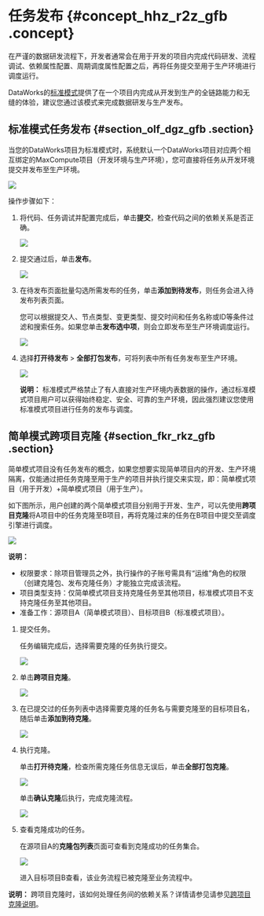 # 任务发布 {#concept_hhz_r2z_gfb .concept}

在严谨的数据研发流程下，开发者通常会在用于开发的项目内完成代码研发、流程调试、依赖属性配置、周期调度属性配置之后，再将任务提交至用于生产环境进行调度运行。

DataWorks的[标准模式](../../../../cn.zh-CN/最佳实践/简单模式和标准模式的区别.md#)提供了在一个项目内完成从开发到生产的全链路能力和无缝的体验，建议您通过该模式来完成数据研发与生产发布。

## 标准模式任务发布 {#section_olf_dgz_gfb .section}

当您的DataWorks项目为标准模式时，系统默认一个DataWorks项目对应两个相互绑定的MaxCompute项目（开发环境与生产环境），您可直接将任务从开发环境提交并发布至生产环境。

![](http://static-aliyun-doc.oss-cn-hangzhou.aliyuncs.com/assets/img/21852/153932711212963_zh-CN.jpg)

操作步骤如下：

1.  将代码、任务调试并配置完成后，单击**提交**，检查代码之间的依赖关系是否正确。

    ![](http://static-aliyun-doc.oss-cn-hangzhou.aliyuncs.com/assets/img/21852/153932711212969_zh-CN.jpg)

2.  提交通过后，单击**发布**。

    ![](http://static-aliyun-doc.oss-cn-hangzhou.aliyuncs.com/assets/img/21852/153932711212970_zh-CN.jpg)

3.  在待发布页面批量勾选所需发布的任务，单击**添加到待发布**，则任务会进入待发布列表页面。

    您可以根据提交人、节点类型、变更类型、提交时间和任务名称或ID等条件过滤和搜索任务。如果您单击**发布选中项**，则会立即发布至生产环境调度运行。

    ![](http://static-aliyun-doc.oss-cn-hangzhou.aliyuncs.com/assets/img/21852/153932711212971_zh-CN.jpg)

4.  选择**打开待发布** \> **全部打包发布**，可将列表中所有任务发布至生产环境。

    ![](http://static-aliyun-doc.oss-cn-hangzhou.aliyuncs.com/assets/img/21852/153932711212973_zh-CN.jpg)

    **说明：** 标准模式严格禁止了有人直接对生产环境内表数据的操作，通过标准模式项目用户可以获得始终稳定、安全、可靠的生产环境，因此强烈建议您使用标准模式项目进行任务的发布与调度。


## 简单模式跨项目克隆 {#section_fkr_rkz_gfb .section}

简单模式项目没有任务发布的概念，如果您想要实现简单项目内的开发、生产环境隔离，仅能通过把任务克隆至用于生产的项目并执行提交来实现，即：简单模式项目（用于开发）+简单模式项目（用于生产）。

如下图所示，用户创建的两个简单模式项目分别用于开发、生产，可以先使用**跨项目克隆**将A项目中的任务克隆至B项目，再将克隆过来的任务在B项目中提交至调度引擎进行调度。

![](http://static-aliyun-doc.oss-cn-hangzhou.aliyuncs.com/assets/img/21852/153932711212977_zh-CN.jpg)

**说明：** 

-   权限要求：除项目管理员之外，执行操作的子账号需具有“运维”角色的权限（创建克隆包、发布克隆任务）才能独立完成该流程。
-   项目类型支持：仅简单模式项目支持克隆任务至其他项目，标准模式项目不支持克隆任务至其他项目。
-   准备工作：源项目A（简单模式项目）、目标项目B（标准模式项目）。

1.  提交任务。

    任务编辑完成后，选择需要克隆的任务执行提交。

    ![](http://static-aliyun-doc.oss-cn-hangzhou.aliyuncs.com/assets/img/21852/153932711212997_zh-CN.jpg)

2.  单击**跨项目克隆**。

    ![](http://static-aliyun-doc.oss-cn-hangzhou.aliyuncs.com/assets/img/21852/153932711213000_zh-CN.jpg)

3.  在已提交过的任务列表中选择需要克隆的任务名与需要克隆至的目标项目名，随后单击**添加到待克隆**。

    ![](http://static-aliyun-doc.oss-cn-hangzhou.aliyuncs.com/assets/img/21852/153932711213001_zh-CN.jpg)

4.  执行克隆。

    单击**打开待克隆**，检查所需克隆任务信息无误后，单击**全部打包克隆**。

    ![](http://static-aliyun-doc.oss-cn-hangzhou.aliyuncs.com/assets/img/21852/153932711313006_zh-CN.jpg)

    单击**确认克隆**后执行，完成克隆流程。

    ![](http://static-aliyun-doc.oss-cn-hangzhou.aliyuncs.com/assets/img/21852/153932711313007_zh-CN.jpg)

5.  查看克隆成功的任务。

    在源项目A的**克隆包列表**页面可查看到克隆成功的任务集合。

    ![](http://static-aliyun-doc.oss-cn-hangzhou.aliyuncs.com/assets/img/21852/153932711313008_zh-CN.jpg)

    进入目标项目B查看，该业务流程已被克隆至业务流程中。


**说明：** 跨项目克隆时，该如何处理任务间的依赖关系？详情请参见请参见[跨项目克隆说明](cn.zh-CN/使用指南/数据开发/发布管理/跨项目克隆说明.md#)。

